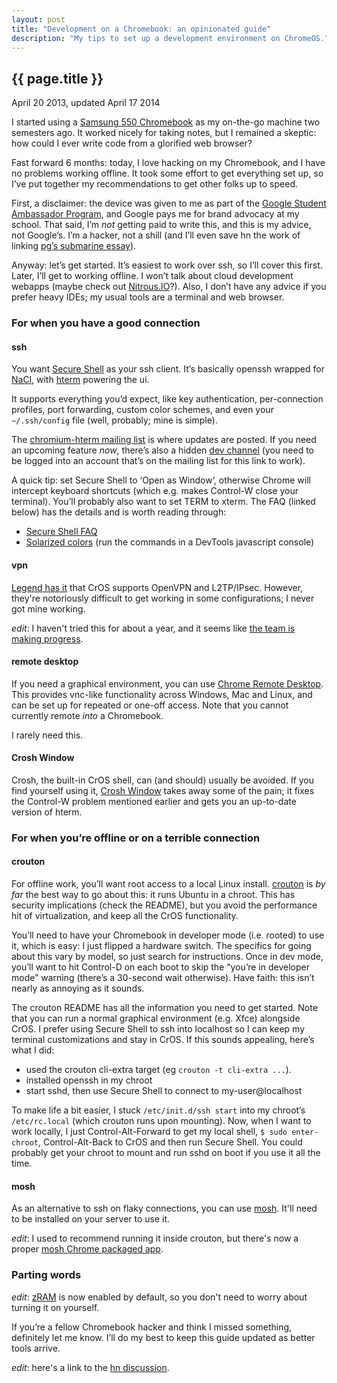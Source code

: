 ```yaml
---
layout: post
title: "Development on a Chromebook: an opinionated guide"
description: "My tips to set up a development environment on ChromeOS."
---
```


{{ page.title }}
----------------

<p class="meta">April 20 2013, updated April 17 2014</p>

I started using a
[Samsung 550 Chromebook](http://www.google.com/intl/en/chrome/devices/chromebook-samsung-550.html)
as my on-the-go machine two semesters ago. It worked nicely for
taking notes, but I remained a skeptic: how could I ever write code
from a glorified web browser?

Fast forward 6 months: today, I love hacking on my Chromebook, and
I have no problems working offline. It took some effort to get
everything set up, so I’ve put together my recommendations to get
other folks up to speed.

First, a disclaimer: the device was given to me as part of the
[Google Student Ambassador Program](http://www.google.com/intl/en/jobs/students/proscho/programs/uscanada/ambassador/),
and Google pays me for brand advocacy at my school. That said, I’m
*not* getting paid to write this, and this is my advice, not
Google’s. I’m a hacker, not a shill (and I’ll even save hn the work
of linking
[pg’s submarine essay](http://www.paulgraham.com/submarine.html)).

Anyway: let’s get started. It’s easiest to work over ssh, so I’ll
cover this first. Later, I’ll get to working offline. I won’t talk
about cloud development webapps (maybe check out [Nitrous.IO](https://www.nitrous.io)?).
Also, I don’t have any advice if you prefer heavy IDEs; my usual
tools are a terminal and web browser.

### For when you have a good connection

#### ssh

You want
[Secure Shell](https://chrome.google.com/webstore/detail/secure-shell/pnhechapfaindjhompbnflcldabbghjo)
as your ssh client. It’s basically openssh wrapped for
[NaCl](https://developers.google.com/native-client/), with
[hterm](https://groups.google.com/a/chromium.org/group/chromium-hterm)
powering the ui.

It supports everything you’d expect, like key authentication,
per-connection profiles, port forwarding, custom color schemes, and
even your `~/.ssh/config` file (well, probably; mine is simple).

The [chromium-hterm mailing list](http://goo.gl/RYHiK) is where
updates are posted. If you need an upcoming feature *now*, there’s
also a hidden [dev channel](http://goo.gl/cFZlv) (you need to be
logged into an account that’s on the mailing list for this link to
work).

A quick tip: set Secure Shell to ‘Open as Window’, otherwise Chrome
will intercept keyboard shortcuts (which e.g. makes Control-W close
your terminal). You’ll probably also want to set TERM to xterm. The
FAQ (linked below) has the details and is worth reading through:

-   [Secure Shell FAQ](http://goo.gl/3i5AJ)
-   [Solarized colors](https://gist.github.com/johnbender/5018685)
    (run the commands in a DevTools javascript console)

#### vpn

[Legend has it](http://support.google.com/chromeos/bin/answer.py?hl=en&answer=1282338)
that CrOS supports OpenVPN and L2TP/IPsec. However, they're notoriously difficult
to get working in some configurations; I never got mine working.

_edit_: I haven't tried this for about a year, and it seems like 
[the team is making progress](https://code.google.com/p/chromium/issues/detail?id=217624).

#### remote desktop

If you need a graphical environment, you can use
[Chrome Remote Desktop](https://chrome.google.com/webstore/detail/chrome-remote-desktop/gbchcmhmhahfdphkhkmpfmihenigjmpp).
This provides vnc-like functionality across Windows, Mac and Linux,
and can be set up for repeated or one-off access. Note that you
cannot currently remote *into* a Chromebook.

I rarely need this.

#### Crosh Window

Crosh, the built-in CrOS shell, can (and should) usually be
avoided. If you find yourself using it,
[Crosh Window](https://chrome.google.com/webstore/detail/crosh-window/nhbmpbdladcchdhkemlojfjdknjadhmh?hl=en-US)
takes away some of the pain; it fixes the Control-W problem
mentioned earlier and gets you an up-to-date version of hterm.

### For when you’re offline or on a terrible connection

#### crouton

For offline work, you’ll want root access to a local Linux install.
[crouton](https://github.com/dnschneid/crouton) is *by far* the
best way to go about this: it runs Ubuntu in a chroot. This has
security implications (check the README), but you avoid the
performance hit of virtualization, and keep all the CrOS
functionality.

You’ll need to have your Chromebook in developer mode (i.e. rooted)
to use it, which is easy: I just flipped a hardware switch.
The specifics for going about this vary by model, so just
search for instructions. Once in dev mode, you’ll want to hit
Control-D on each boot to skip the “you’re in developer mode”
warning (there’s a 30-second wait otherwise). Have faith: this
isn’t nearly as annoying as it sounds.

The crouton README has all the information you need to get started.
Note that you can run a normal graphical environment (e.g. Xfce)
alongside CrOS. I prefer using Secure Shell to ssh into localhost
so I can keep my terminal customizations and stay in CrOS. If this
sounds appealing, here’s what I did:

-   used the crouton cli-extra target (eg
    `crouton -t cli-extra ...`).
-   installed openssh in my chroot
-   start sshd, then use Secure Shell to connect to
    my-user@localhost

To make life a bit easier, I stuck `/etc/init.d/ssh start` into my
chroot’s `/etc/rc.local` (which crouton runs upon mounting). Now,
when I want to work locally, I just Control-Alt-Forward to get my
local shell, `$ sudo enter-chroot`, Control-Alt-Back to CrOS and
then run Secure Shell. You could probably get your chroot to mount
and run sshd on boot if you use it all the time.

#### mosh

As an alternative to ssh on flaky connections, you can use [mosh](http://mosh.mit.edu/).
It'll need to be installed on your server to use it.

_edit_: I used to recommend running it inside crouton, but
there's now a proper
[mosh Chrome packaged app](https://chrome.google.com/webstore/detail/mosh/ooiklbnjmhbcgemelgfhaeaocllobloj?hl=en).


### Parting words

_edit_: [zRAM](http://gigaom.com/2013/04/05/running-out-of-memory-on-a-chromebook-heres-a-30-second-solution/)
is now enabled by default, so you don't need to worry about turning it on yourself.

If you’re a fellow Chromebook hacker and think I missed something,
definitely let me know. I’ll do my best to keep this guide updated
as better tools arrive.

_edit_: here's a link to the [hn discussion](https://news.ycombinator.com/item?id=5582531).

